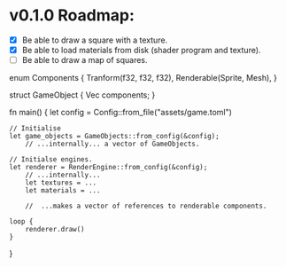 # v0.1.0 Roadmap:
- [x] Be able to draw a square with a texture.
- [x] Be able to load materials from disk (shader program and texture).
- [ ] Be able to draw a map of squares.

enum Components {
    Tranform(f32, f32, f32),
    Renderable(Sprite, Mesh),
}

struct GameObject {
    Vec<Components> components;
}

fn main()
{
    let config = Config::from_file("assets/game.toml")

    // Initialise
    let game_objects = GameObjects::from_config(&config);
        // ...internally... a vector of GameObjects.

    // Initialse engines.
    let renderer = RenderEngine::from_config(&config);
        // ...internally...
        let textures = ...
        let materials = ...

        //  ...makes a vector of references to renderable components.

    loop {
        renderer.draw()
    }
}

